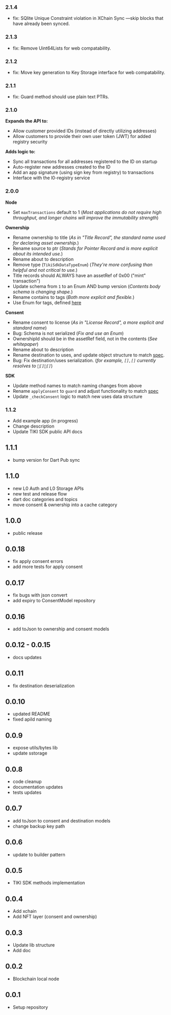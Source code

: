 ### 2.1.4
- fix: SQlite Unique Constraint violation in XChain Sync —skip blocks that have already been synced. 

### 2.1.3

- fix: Remove Uint64Lists for web compatability.

### 2.1.2

- fix: Move key generation to Key Storage interface for web compatability.

### 2.1.1

- fix: Guard method should use plain text PTRs.

### 2.1.0
**Expands the API to:**
- Allow customer provided IDs (instead of directly utilizing addresses)
- Allow customers to provide their own user token (JWT) for added registry security

**Adds logic to:**
- Sync all transactions for all addresses registered to the ID on startup
- Auto-register new addresses created to the ID
- Add an app signature (using sign key from registry) to transactions
- Interface with the l0-registry service

### 2.0.0
**Node**
- Set `maxTransactions` default to 1 (_Most applications do not require high throughput, and longer chains will improve the immutability strength_)

**Ownership**
- Rename ownership to title (_As in "Title Record", the standard name used for declaring asset ownership._)
- Rename source to ptr (_Stands for Pointer Record and is more explicit about its intended use._)
- Rename about to description
- Remove type (`TikiSdkDataTypeEnum`) (_They're more confusing than helpful and not critical to use._)
- Title records should ALWAYS have an assetRef of 0x00 ("mint" transaction")
- Update schema from `1` to an Enum AND bump version (_Contents body schema is changing shape._)
- Rename contains to tags (_Both more explicit and flexible._)
- Use Enum for tags, defined [here](https://docs.mytiki.com/docs/adding-tags)

**Consent**
- Rename consent to license (_As in "License Record", a more explicit and standard name_)
- Bug: Schema is not serialized (_Fix and use an Enum_)
- OwnershipId should be in the assetRef field, not in the contents (_See whitepaper_)
- Rename about to description
- Rename destination to uses, and update object structure to match [spec](https://docs.mytiki.com/docs/specifying-terms-and-usage).
- Bug: Fix destination/uses serialization. (_for example, `[],[]` currently resolves to `[][]`_)

**SDK**
- Update method names to match naming changes from above
- Rename `applyConsent` to `guard` and adjust functionality to match [spec](https://docs.mytiki.com/docs/enforce-license)
- Update `_checkConsent` logic to match new uses data structure

### 1.1.2

* Add example app (in progress)
* Change description
* Update TIKI SDK public API docs

## 1.1.1

* bump version for Dart Pub sync

## 1.1.0

* new L0 Auth and L0 Storage APIs
* new test and release flow
* dart doc categories and topics
* move consent & ownership into a cache category

## 1.0.0

* public release

## 0.0.18

* fix apply consent errors
* add more tests for apply consent

## 0.0.17

* fix bugs with json convert
* add expiry to ConsentModel repository

## 0.0.16

* add toJson to ownership and consent models

## 0.0.12 - 0.0.15

* docs updates

## 0.0.11

* fix destination deserialization

## 0.0.10
* updated README
* fixed apiId naming

## 0.0.9
* expose utils/bytes lib
* update sstorage 

## 0.0.8

* code cleanup
* documentation updates
* tests updates

## 0.0.7

* add toJson to consent and destination models
* change backup key path

## 0.0.6

* update to builder pattern

## 0.0.5

* TIKI SDK methods implementation
## 0.0.4

* Add xchain
* Add NFT layer (consent and ownership)
## 0.0.3

* Update lib structure
* Add doc
## 0.0.2

* Blockchain local node
## 0.0.1

* Setup repository
